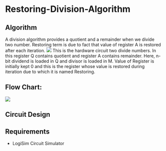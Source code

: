 # Restoring-Division-Algorithm

## Algorithm
A division algorithm provides a quotient and a remainder when we divide two number. Restoring term is due to fact that value of register A is restored after each iteration.
<img src="https://media.geeksforgeeks.org/wp-content/uploads/restoring-hardware.png">
This is the hardware circuit two divide numbers. In this register Q contains quotient and register A contains remainder. Here, n-bit dividend is loaded in Q and divisor is loaded in M. Value of Register is initially kept 0 and this is the register whose value is restored during iteration due to which it is named Restoring.

## Flow Chart:
<img src = "https://cdn3.edurev.in/ApplicationImages/Temp/1611931_604e4d9e-e5f8-4e11-a3de-27672162e99e_lg.PNG">

## Circuit Design


## Requirements
* LogiSim Circuit Simulator

